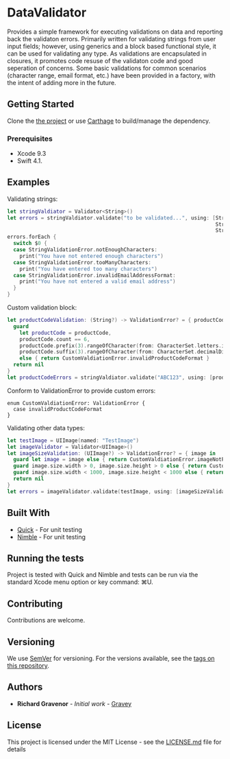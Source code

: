 # DataValidator

Provides a simple framework for executing validations on data and reporting back the validaton errors. Primarily written for validating strings from user input fields; however, using generics and a block based functional style, it can be used for validating any type. As validations are encapsulated in closures, it promotes code resuse of the validaton code and good seperation of concerns. Some basic validations for common scenarios (character range, email format, etc.) have been provided in a factory, with the intent of adding more in the future.

## Getting Started

Clone the [the project](https://github.com/gravey/DataValidator) or use [Carthage](https://github.com/Carthage/Carthage) to build/manage the dependency.

### Prerequisites

* Xcode 9.3
* Swift 4.1.

## Examples

Validating strings:

```swift
let stringValdiator = Validator<String>()
let errors = stringValdiator.validate("to be validated...", using: [StringValidations.min(characterCount: 2),
                                                                  	StringValidations.max(characterCount: 50),
                                                                  	StringValidations.isEmail()])
errors.forEach {
  switch $0 {
  case StringValidationError.notEnoughCharacters:
    print("You have not entered enough characters")
  case StringValidationError.tooManyCharacters:
    print("You have entered too many characters")
  case StringValidationError.invalidEmailAddressFormat:
    print("You have not entered a valid email address")
  }
}
```

Custom validation block:

```swift
let productCodeValidation: (String?) -> ValidationError? = { productCode in
  guard
    let productCode = productCode,
    productCode.count == 6,
    productCode.prefix(3).rangeOfCharacter(from: CharacterSet.letters.inverted) == nil,
    productCode.suffix(3).rangeOfCharacter(from: CharacterSet.decimalDigits.inverted) == nil
    else { return CustomValdiationError.invalidProductCodeFormat }
  return nil
}    
let productCodeErrors = stringValdiator.validate("ABC123", using: [productCodeValidation])
```

Conform to ValidationError to provide custom errors:

```
enum CustomValdiationError: ValidationError {
  case invalidProductCodeFormat
} 
```

Validating other data types:

```swift
let testImage = UIImage(named: "TestImage")
let imageValidator = Validator<UIImage>()
let imageSizeValidation: (UIImage?) -> ValidationError? = { image in
  guard let image = image else { return CustomValdiationError.imageNotProvided }
  guard image.size.width > 0, image.size.height > 0 else { return CustomValdiationError.imageTooSmall }
  guard image.size.width < 1000, image.size.height < 1000 else { return CustomValdiationError.imageTooBig }
  return nil
}
let errors = imageValidator.validate(testImage, using: [imageSizeValidation])
```

## Built With

* [Quick](https://github.com/Quick/Quick) - For unit testing
* [Nimble](https://github.com/Quick/Nimble) - For unit testing

## Running the tests

Project is tested with Quick and Nimble and tests can be run via the standard Xcode menu option or key command: ⌘U.

## Contributing

Contributions are welcome.

## Versioning

We use [SemVer](http://semver.org/) for versioning. For the versions available, see the [tags on this repository](https://github.com/your/project/tags). 

## Authors

* **Richard Gravenor** - *Initial work* - [Gravey](https://github.com/gravey)

## License

This project is licensed under the MIT License - see the [LICENSE.md](LICENSE.md) file for details
